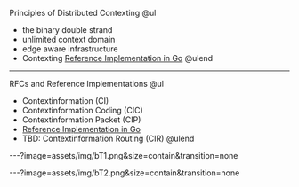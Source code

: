 Principles of Distributed Contexting
@ul
- the binary double strand 
- unlimited context domain
- edge aware infrastructure
- Contexting [Reference Implementation in Go](https://github.com/stefanhans/golang-contexting)
@ulend

---

RFCs and Reference Implementations
@ul
- Contextinformation (CI)
- Contextinformation Coding (CIC)
- Contextinformation Packet (CIP)
- [Reference Implementation in Go](https://github.com/stefanhans/golang-contexting)
- TBD: Contextinformation Routing (CIR)
@ulend

---?image=assets/img/bT1.png&size=contain&transition=none


---?image=assets/img/bT2.png&size=contain&transition=none

